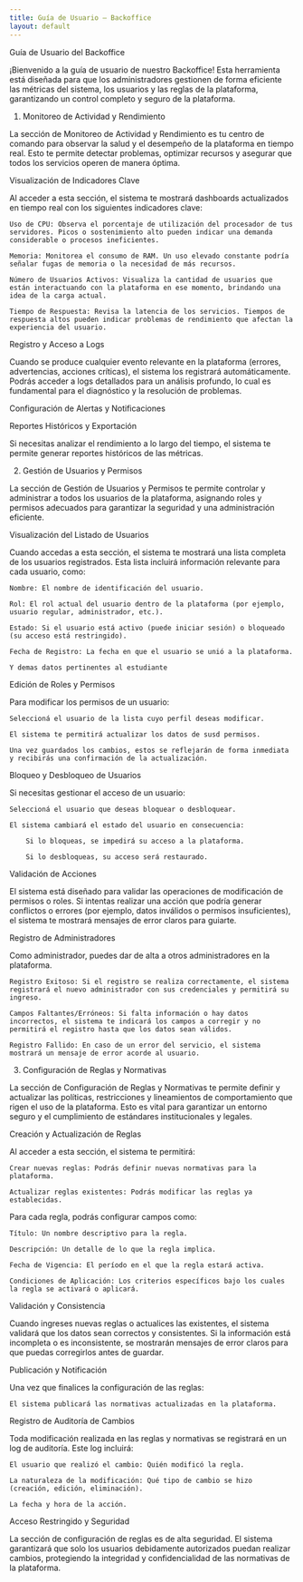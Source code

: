 ```yaml
---
title: Guía de Usuario — Backoffice
layout: default
---
```


Guía de Usuario del Backoffice

¡Bienvenido a la guía de usuario de nuestro Backoffice! Esta herramienta está diseñada para que los administradores gestionen de forma eficiente las métricas del sistema, los usuarios y las reglas de la plataforma, garantizando un control completo y seguro de la plataforma.

1. Monitoreo de Actividad y Rendimiento

La sección de Monitoreo de Actividad y Rendimiento es tu centro de comando para observar la salud y el desempeño de la plataforma en tiempo real. Esto te permite detectar problemas, optimizar recursos y asegurar que todos los servicios operen de manera óptima.

Visualización de Indicadores Clave

Al acceder a esta sección, el sistema te mostrará dashboards actualizados en tiempo real con los siguientes indicadores clave:

    Uso de CPU: Observa el porcentaje de utilización del procesador de tus servidores. Picos o sostenimiento alto pueden indicar una demanda considerable o procesos ineficientes.

    Memoria: Monitorea el consumo de RAM. Un uso elevado constante podría señalar fugas de memoria o la necesidad de más recursos.

    Número de Usuarios Activos: Visualiza la cantidad de usuarios que están interactuando con la plataforma en ese momento, brindando una idea de la carga actual.

    Tiempo de Respuesta: Revisa la latencia de los servicios. Tiempos de respuesta altos pueden indicar problemas de rendimiento que afectan la experiencia del usuario.


Registro y Acceso a Logs

Cuando se produce cualquier evento relevante en la plataforma (errores, advertencias, acciones críticas), el sistema los registrará automáticamente. Podrás acceder a logs detallados para un análisis profundo, lo cual es fundamental para el diagnóstico y la resolución de problemas.

Configuración de Alertas y Notificaciones

Reportes Históricos y Exportación

Si necesitas analizar el rendimiento a lo largo del tiempo, el sistema te permite generar reportes históricos de las métricas.


2. Gestión de Usuarios y Permisos

La sección de Gestión de Usuarios y Permisos te permite controlar y administrar a todos los usuarios de la plataforma, asignando roles y permisos adecuados para garantizar la seguridad y una administración eficiente.

Visualización del Listado de Usuarios

Cuando accedas a esta sección, el sistema te mostrará una lista completa de los usuarios registrados. Esta lista incluirá información relevante para cada usuario, como:

    Nombre: El nombre de identificación del usuario.

    Rol: El rol actual del usuario dentro de la plataforma (por ejemplo, usuario regular, administrador, etc.).

    Estado: Si el usuario está activo (puede iniciar sesión) o bloqueado (su acceso está restringido).

    Fecha de Registro: La fecha en que el usuario se unió a la plataforma.

    Y demas datos pertinentes al estudiante

Edición de Roles y Permisos

Para modificar los permisos de un usuario:

    Seleccioná el usuario de la lista cuyo perfil deseas modificar.

    El sistema te permitirá actualizar los datos de susd permisos.

    Una vez guardados los cambios, estos se reflejarán de forma inmediata y recibirás una confirmación de la actualización.

Bloqueo y Desbloqueo de Usuarios

Si necesitas gestionar el acceso de un usuario:

    Seleccioná el usuario que deseas bloquear o desbloquear.

    El sistema cambiará el estado del usuario en consecuencia:

        Si lo bloqueas, se impedirá su acceso a la plataforma.

        Si lo desbloqueas, su acceso será restaurado.


Validación de Acciones

El sistema está diseñado para validar las operaciones de modificación de permisos o roles. Si intentas realizar una acción que podría generar conflictos o errores (por ejemplo, datos inválidos o permisos insuficientes), el sistema te mostrará mensajes de error claros para guiarte.

Registro de Administradores

Como administrador, puedes dar de alta a otros administradores en la plataforma.

    Registro Exitoso: Si el registro se realiza correctamente, el sistema registrará el nuevo administrador con sus credenciales y permitirá su ingreso.

    Campos Faltantes/Erróneos: Si falta información o hay datos incorrectos, el sistema te indicará los campos a corregir y no permitirá el registro hasta que los datos sean válidos.

    Registro Fallido: En caso de un error del servicio, el sistema mostrará un mensaje de error acorde al usuario.

3. Configuración de Reglas y Normativas

La sección de Configuración de Reglas y Normativas te permite definir y actualizar las políticas, restricciones y lineamientos de comportamiento que rigen el uso de la plataforma. Esto es vital para garantizar un entorno seguro y el cumplimiento de estándares institucionales y legales.

Creación y Actualización de Reglas

Al acceder a esta sección, el sistema te permitirá:

    Crear nuevas reglas: Podrás definir nuevas normativas para la plataforma.

    Actualizar reglas existentes: Podrás modificar las reglas ya establecidas.

Para cada regla, podrás configurar campos como:

    Título: Un nombre descriptivo para la regla.

    Descripción: Un detalle de lo que la regla implica.

    Fecha de Vigencia: El período en el que la regla estará activa.

    Condiciones de Aplicación: Los criterios específicos bajo los cuales la regla se activará o aplicará.

Validación y Consistencia

Cuando ingreses nuevas reglas o actualices las existentes, el sistema validará que los datos sean correctos y consistentes. Si la información está incompleta o es inconsistente, se mostrarán mensajes de error claros para que puedas corregirlos antes de guardar.

Publicación y Notificación

Una vez que finalices la configuración de las reglas:

    El sistema publicará las normativas actualizadas en la plataforma.

Registro de Auditoría de Cambios

Toda modificación realizada en las reglas y normativas se registrará en un log de auditoría. Este log incluirá:

    El usuario que realizó el cambio: Quién modificó la regla.

    La naturaleza de la modificación: Qué tipo de cambio se hizo (creación, edición, eliminación).

    La fecha y hora de la acción.

Acceso Restringido y Seguridad

La sección de configuración de reglas es de alta seguridad. El sistema garantizará que solo los usuarios debidamente autorizados puedan realizar cambios, protegiendo la integridad y confidencialidad de las normativas de la plataforma.
